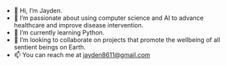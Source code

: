 - 👋 Hi, I’m Jayden.
- 👀 I’m passionate about using computer science and AI to advance healthcare and improve disease intervention.
- 🌱 I’m currently learning Python.
- 💞️ I’m looking to collaborate on projects that promote the wellbeing of all sentient beings on Earth.
- 📫 You can reach me at jayden8611@gmail.com

<!---
uandiqueue/uandiqueue is a ✨ special ✨ repository because its `README.md` (this file) appears on your GitHub profile.
You can click the Preview link to take a look at your changes.
--->
